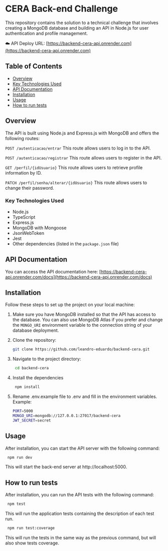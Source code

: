 # CERA Back-end Challenge

This repository contains the solution to a technical challenge that involves creating a MongoDB database and building an API in Node.js for user authentication and profile management.

☁️ API Deploy URL: [https://backend-cera-api.onrender.com](https://backend-cera-api.onrender.com)

## Table of Contents

- [Overview](#overview)
- [Key Technologies Used](#key-technologies-used)
- [API Documentation](#api-documentation)
- [Installation](#installation)
- [Usage](#usage)
- [How to run tests](#how-to-run-tests)

## Overview

The API is built using Node.js and Express.js with MongoDB and offers the following routes:

`POST /autenticacao/entrar` This route allows users to log in to the API.

`POST /autenticacao/registrar` This route allows users to register in the API.

`GET /perfil/{idUsuario}` This route allows users to retrieve profile information by ID.

`PATCH /perfil/senha/alterar/{idUsuario}` This route allows users to change their password.

### Key Technologies Used

- Node.js
- TypeScript
- Express.js
- MongoDB with Mongoose
- JsonWebToken
- Jest
- Other dependencies (listed in the `package.json` file)

## API Documentation

You can access the API documentation here: [https://backend-cera-api.onrender.com/docs](https://backend-cera-api.onrender.com/docs)

## Installation

Follow these steps to set up the project on your local machine:

1. Make sure you have MongoDB installed so that the API has access to the database. You can also use MongoDB Atlas if you prefer and change the `MONGO_URI` environment variable to the connection string of your database deployment.

2. Clone the repository:

   ```bash
   git clone https://github.com/leandro-eduardo/backend-cera.git
   ```

3. Navigate to the project directory:
   ```bash
    cd backend-cera
   ```
4. Install the dependencies
   ```bash
    npm install
   ```
5. Rename .env.example file to .env and fill in the environment variables. Example:

   ```bash
   PORT=5000
   MONGO_URI=mongodb://127.0.0.1:27017/backend-cera
   JWT_SECRET=secret
   ```

## Usage

After installation, you can start the API server with the following command:

```bash
 npm run dev
```

This will start the back-end server at http://localhost:5000.

## How to run tests

After installation, you can run the API tests with the following command:

```bash
 npm test
```

This will run the application tests containing the description of each test run.

```bash
 npm run test:coverage
```

This will run the tests in the same way as the previous command, but will also show tests coverage.
